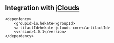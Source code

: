 ## Integration with [jClouds](http://jclouds.apache.org/)
 
 ```
 <dependency>
     <groupId>io.hekate</groupId>
     <artifactId>hekate-jclouds-core</artifactId>
     <version>1.0.1</version>
 </dependency>
 ```
